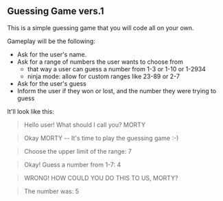 ## Guessing Game vers.1

This is a simple guessing game that you will code all on your own.

Gameplay will be the following:
* Ask for the user's name.
* Ask for a range of numbers the user wants to choose from
	* that way a user can guess a number from 1-3 or 1-10 or 1-2934
	* ninja mode: allow for custom ranges like 23-89 or 2-7
* Ask for the user's guess
* Inform the user if they won or lost, and the number they were trying to guess 


It'll look like this:

>Hello user!  What should I call you? MORTY

>Okay MORTY -- It's time to play the guessing game :-)

>Choose the upper limit of the range: 7

>Okay!  Guess a number from 1-7: 4

>WRONG! HOW COULD YOU DO THIS TO US, MORTY?

>The number was: 5

